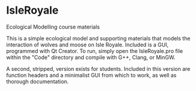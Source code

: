 # IsleRoyale
Ecological Modelling course materials

This is a simple ecological model and supporting materials that models the interaction of wolves and moose on Isle Royale. Included is a GUI, programmed with Qt Creator. To run, simply open the IsleRoyale.pro file within the "Code" directory and compile with G++, Clang, or MinGW.

A second, stripped, version exists for students. Included in this version are function headers and a minimalist GUI from which to work, as well as thorough documentation.